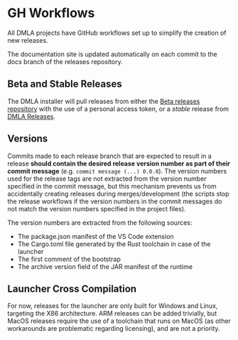 # GH Workflows

All DMLA projects have GitHub workflows set up to simplify the creation of new releases.

The documentation site is updated automatically on each commit to the _docs_ branch of the releases repository.

## Beta and Stable Releases

The DMLA installer will pull releases from either the [Beta releases repository](https://github.com/dmlaorg/dmla_releases_beta) with the use of a personal access token, or a _stable_ release from [DMLA Releases](https://github.com/dmlaorg/dmla_releases).


## Versions

Commits made to each release branch that are expected to result in a release **should contain the desired release version number as part of their commit message** (e.g. `commit message (...) 0.0.0`).
The version numbers used for the release tags are not extracted from the version number specified in the commit message, but this mechanism prevents us from accidentally creating releases during merges/development (the scripts stop the release workflows if the version numbers in the commit messages do not match the version numbers specified in the project files).

The version numbers are extracted from the following sources:

* The package.json manifest of the VS Code extension
* The Cargo.toml file generated by the Rust toolchain in case of the launcher
* The first comment of the bootstrap
* The archive version field of the JAR manifest of the runtime

## Launcher Cross Compilation

For now, releases for the launcher are only built for Windows and Linux, targeting the X86 architecture. ARM releases can be added trivially, but MacOS releases require the use of a toolchain that runs on MacOS (as other workarounds are problematic regarding licensing), and are not a priority.
